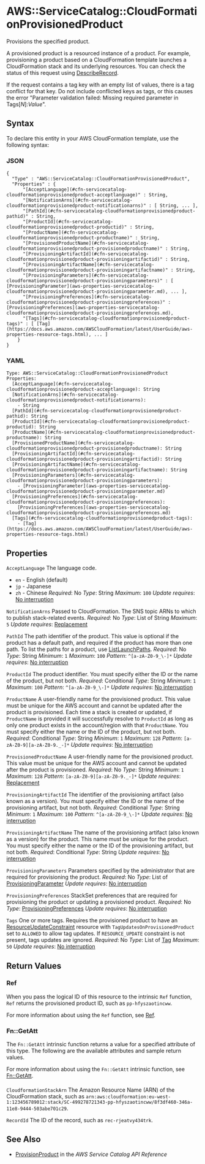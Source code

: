 # AWS::ServiceCatalog::CloudFormationProvisionedProduct<a name="aws-resource-servicecatalog-cloudformationprovisionedproduct"></a>

Provisions the specified product\.

A provisioned product is a resourced instance of a product\. For example, provisioning a product based on a CloudFormation template launches a CloudFormation stack and its underlying resources\. You can check the status of this request using [DescribeRecord](https://docs.aws.amazon.com/servicecatalog/latest/dg/API_DescribeRecord.html)\.

If the request contains a tag key with an empty list of values, there is a tag conflict for that key\. Do not include conflicted keys as tags, or this causes the error "Parameter validation failed: Missing required parameter in Tags\[*N*\]:*Value*"\.

## Syntax<a name="aws-resource-servicecatalog-cloudformationprovisionedproduct-syntax"></a>

To declare this entity in your AWS CloudFormation template, use the following syntax:

### JSON<a name="aws-resource-servicecatalog-cloudformationprovisionedproduct-syntax.json"></a>

```
{
  "Type" : "AWS::ServiceCatalog::CloudFormationProvisionedProduct",
  "Properties" : {
      "[AcceptLanguage](#cfn-servicecatalog-cloudformationprovisionedproduct-acceptlanguage)" : String,
      "[NotificationArns](#cfn-servicecatalog-cloudformationprovisionedproduct-notificationarns)" : [ String, ... ],
      "[PathId](#cfn-servicecatalog-cloudformationprovisionedproduct-pathid)" : String,
      "[ProductId](#cfn-servicecatalog-cloudformationprovisionedproduct-productid)" : String,
      "[ProductName](#cfn-servicecatalog-cloudformationprovisionedproduct-productname)" : String,
      "[ProvisionedProductName](#cfn-servicecatalog-cloudformationprovisionedproduct-provisionedproductname)" : String,
      "[ProvisioningArtifactId](#cfn-servicecatalog-cloudformationprovisionedproduct-provisioningartifactid)" : String,
      "[ProvisioningArtifactName](#cfn-servicecatalog-cloudformationprovisionedproduct-provisioningartifactname)" : String,
      "[ProvisioningParameters](#cfn-servicecatalog-cloudformationprovisionedproduct-provisioningparameters)" : [ [ProvisioningParameter](aws-properties-servicecatalog-cloudformationprovisionedproduct-provisioningparameter.md), ... ],
      "[ProvisioningPreferences](#cfn-servicecatalog-cloudformationprovisionedproduct-provisioningpreferences)" : [ProvisioningPreferences](aws-properties-servicecatalog-cloudformationprovisionedproduct-provisioningpreferences.md),
      "[Tags](#cfn-servicecatalog-cloudformationprovisionedproduct-tags)" : [ [Tag](https://docs.aws.amazon.com/AWSCloudFormation/latest/UserGuide/aws-properties-resource-tags.html), ... ]
    }
}
```

### YAML<a name="aws-resource-servicecatalog-cloudformationprovisionedproduct-syntax.yaml"></a>

```
Type: AWS::ServiceCatalog::CloudFormationProvisionedProduct
Properties:
  [AcceptLanguage](#cfn-servicecatalog-cloudformationprovisionedproduct-acceptlanguage): String
  [NotificationArns](#cfn-servicecatalog-cloudformationprovisionedproduct-notificationarns):
    - String
  [PathId](#cfn-servicecatalog-cloudformationprovisionedproduct-pathid): String
  [ProductId](#cfn-servicecatalog-cloudformationprovisionedproduct-productid): String
  [ProductName](#cfn-servicecatalog-cloudformationprovisionedproduct-productname): String
  [ProvisionedProductName](#cfn-servicecatalog-cloudformationprovisionedproduct-provisionedproductname): String
  [ProvisioningArtifactId](#cfn-servicecatalog-cloudformationprovisionedproduct-provisioningartifactid): String
  [ProvisioningArtifactName](#cfn-servicecatalog-cloudformationprovisionedproduct-provisioningartifactname): String
  [ProvisioningParameters](#cfn-servicecatalog-cloudformationprovisionedproduct-provisioningparameters):
    - [ProvisioningParameter](aws-properties-servicecatalog-cloudformationprovisionedproduct-provisioningparameter.md)
  [ProvisioningPreferences](#cfn-servicecatalog-cloudformationprovisionedproduct-provisioningpreferences):
    [ProvisioningPreferences](aws-properties-servicecatalog-cloudformationprovisionedproduct-provisioningpreferences.md)
  [Tags](#cfn-servicecatalog-cloudformationprovisionedproduct-tags):
    - [Tag](https://docs.aws.amazon.com/AWSCloudFormation/latest/UserGuide/aws-properties-resource-tags.html)
```

## Properties<a name="aws-resource-servicecatalog-cloudformationprovisionedproduct-properties"></a>

`AcceptLanguage`  <a name="cfn-servicecatalog-cloudformationprovisionedproduct-acceptlanguage"></a>
The language code\.
+  `en` \- English \(default\)
+  `jp` \- Japanese
+  `zh` \- Chinese
*Required*: No
*Type*: String
*Maximum*: `100`
*Update requires*: [No interruption](https://docs.aws.amazon.com/AWSCloudFormation/latest/UserGuide/using-cfn-updating-stacks-update-behaviors.html#update-no-interrupt)

`NotificationArns`  <a name="cfn-servicecatalog-cloudformationprovisionedproduct-notificationarns"></a>
Passed to CloudFormation\. The SNS topic ARNs to which to publish stack\-related events\.
*Required*: No
*Type*: List of String
*Maximum*: `5`
*Update requires*: [Replacement](https://docs.aws.amazon.com/AWSCloudFormation/latest/UserGuide/using-cfn-updating-stacks-update-behaviors.html#update-replacement)

`PathId`  <a name="cfn-servicecatalog-cloudformationprovisionedproduct-pathid"></a>
The path identifier of the product\. This value is optional if the product has a default path, and required if the product has more than one path\. To list the paths for a product, use [ListLaunchPaths](https://docs.aws.amazon.com/servicecatalog/latest/dg/API_ListLaunchPaths.html)\.
*Required*: No
*Type*: String
*Minimum*: `1`
*Maximum*: `100`
*Pattern*: `^[a-zA-Z0-9_\-]*`
*Update requires*: [No interruption](https://docs.aws.amazon.com/AWSCloudFormation/latest/UserGuide/using-cfn-updating-stacks-update-behaviors.html#update-no-interrupt)

`ProductId`  <a name="cfn-servicecatalog-cloudformationprovisionedproduct-productid"></a>
The product identifier\.
You must specify either the ID or the name of the product, but not both\.
*Required*: Conditional
*Type*: String
*Minimum*: `1`
*Maximum*: `100`
*Pattern*: `^[a-zA-Z0-9_\-]*`
*Update requires*: [No interruption](https://docs.aws.amazon.com/AWSCloudFormation/latest/UserGuide/using-cfn-updating-stacks-update-behaviors.html#update-no-interrupt)

`ProductName`  <a name="cfn-servicecatalog-cloudformationprovisionedproduct-productname"></a>
A user\-friendly name for the provisioned product\. This value must be unique for the AWS account and cannot be updated after the product is provisioned\.
Each time a stack is created or updated, if `ProductName` is provided it will successfully resolve to `ProductId` as long as only one product exists in the account/region with that `ProductName`\.
You must specify either the name or the ID of the product, but not both\.
*Required*: Conditional
*Type*: String
*Minimum*: `1`
*Maximum*: `128`
*Pattern*: `[a-zA-Z0-9][a-zA-Z0-9._-]*`
*Update requires*: [No interruption](https://docs.aws.amazon.com/AWSCloudFormation/latest/UserGuide/using-cfn-updating-stacks-update-behaviors.html#update-no-interrupt)

`ProvisionedProductName`  <a name="cfn-servicecatalog-cloudformationprovisionedproduct-provisionedproductname"></a>
A user\-friendly name for the provisioned product\. This value must be unique for the AWS account and cannot be updated after the product is provisioned\.
*Required*: No
*Type*: String
*Minimum*: `1`
*Maximum*: `128`
*Pattern*: `[a-zA-Z0-9][a-zA-Z0-9._-]*`
*Update requires*: [Replacement](https://docs.aws.amazon.com/AWSCloudFormation/latest/UserGuide/using-cfn-updating-stacks-update-behaviors.html#update-replacement)

`ProvisioningArtifactId`  <a name="cfn-servicecatalog-cloudformationprovisionedproduct-provisioningartifactid"></a>
The identifier of the provisioning artifact \(also known as a version\)\.
You must specify either the ID or the name of the provisioning artifact, but not both\.
*Required*: Conditional
*Type*: String
*Minimum*: `1`
*Maximum*: `100`
*Pattern*: `^[a-zA-Z0-9_\-]*`
*Update requires*: [No interruption](https://docs.aws.amazon.com/AWSCloudFormation/latest/UserGuide/using-cfn-updating-stacks-update-behaviors.html#update-no-interrupt)

`ProvisioningArtifactName`  <a name="cfn-servicecatalog-cloudformationprovisionedproduct-provisioningartifactname"></a>
The name of the provisioning artifact \(also known as a version\) for the product\. This name must be unique for the product\.
You must specify either the name or the ID of the provisioning artifact, but not both\.
*Required*: Conditional
*Type*: String
*Update requires*: [No interruption](https://docs.aws.amazon.com/AWSCloudFormation/latest/UserGuide/using-cfn-updating-stacks-update-behaviors.html#update-no-interrupt)

`ProvisioningParameters`  <a name="cfn-servicecatalog-cloudformationprovisionedproduct-provisioningparameters"></a>
Parameters specified by the administrator that are required for provisioning the product\.
*Required*: No
*Type*: List of [ProvisioningParameter](aws-properties-servicecatalog-cloudformationprovisionedproduct-provisioningparameter.md)
*Update requires*: [No interruption](https://docs.aws.amazon.com/AWSCloudFormation/latest/UserGuide/using-cfn-updating-stacks-update-behaviors.html#update-no-interrupt)

`ProvisioningPreferences`  <a name="cfn-servicecatalog-cloudformationprovisionedproduct-provisioningpreferences"></a>
 StackSet preferences that are required for provisioning the product or updating a provisioned product\.
*Required*: No
*Type*: [ProvisioningPreferences](aws-properties-servicecatalog-cloudformationprovisionedproduct-provisioningpreferences.md)
*Update requires*: [No interruption](https://docs.aws.amazon.com/AWSCloudFormation/latest/UserGuide/using-cfn-updating-stacks-update-behaviors.html#update-no-interrupt)

`Tags`  <a name="cfn-servicecatalog-cloudformationprovisionedproduct-tags"></a>
One or more tags\.
Requires the provisioned product to have an [ResourceUpdateConstraint](https://docs.aws.amazon.com/AWSCloudFormation/latest/UserGuide/aws-resource-servicecatalog-resourceupdateconstraint.html) resource with `TagUpdatesOnProvisionedProduct` set to `ALLOWED` to allow tag updates\. If `RESOURCE_UPDATE` constraint is not present, tags updates are ignored\.
*Required*: No
*Type*: List of [Tag](https://docs.aws.amazon.com/AWSCloudFormation/latest/UserGuide/aws-properties-resource-tags.html)
*Maximum*: `50`
*Update requires*: [No interruption](https://docs.aws.amazon.com/AWSCloudFormation/latest/UserGuide/using-cfn-updating-stacks-update-behaviors.html#update-no-interrupt)

## Return Values<a name="aws-resource-servicecatalog-cloudformationprovisionedproduct-return-values"></a>

### Ref<a name="aws-resource-servicecatalog-cloudformationprovisionedproduct-return-values-ref"></a>

When you pass the logical ID of this resource to the intrinsic `Ref` function, `Ref` returns the provisioned product ID, such as `pp-hfyszaotincww`\.

For more information about using the `Ref` function, see [Ref](https://docs.aws.amazon.com/AWSCloudFormation/latest/UserGuide/intrinsic-function-reference-ref.html)\.

### Fn::GetAtt<a name="aws-resource-servicecatalog-cloudformationprovisionedproduct-return-values-fn--getatt"></a>

The `Fn::GetAtt` intrinsic function returns a value for a specified attribute of this type\. The following are the available attributes and sample return values\.

For more information about using the `Fn::GetAtt` intrinsic function, see [Fn::GetAtt](https://docs.aws.amazon.com/AWSCloudFormation/latest/UserGuide/intrinsic-function-reference-getatt.html)\.

#### <a name="aws-resource-servicecatalog-cloudformationprovisionedproduct-return-values-fn--getatt-fn--getatt"></a>

`CloudformationStackArn`  <a name="CloudformationStackArn-fn::getatt"></a>
The Amazon Resource Name \(ARN\) of the CloudFormation stack, such as `arn:aws:cloudformation:eu-west-1:123456789012:stack/SC-499278721343-pp-hfyszaotincww/8f3df460-346a-11e8-9444-503abe701c29`\.

`RecordId`  <a name="RecordId-fn::getatt"></a>
The ID of the record, such as `rec-rjeatvy434trk`\.

## See Also<a name="aws-resource-servicecatalog-cloudformationprovisionedproduct--seealso"></a>
+ [ProvisionProduct](https://docs.aws.amazon.com/servicecatalog/latest/dg/API_ProvisionProduct.html) in the *AWS Service Catalog API Reference*
